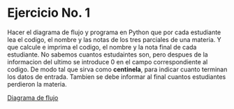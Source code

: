 # Ejercicio No. 1

Hacer el diagrama de flujo y programa en Python que por cada estudiante lea el codigo, el nombre y las notas de los tres parciales de una materia. Y que calcule e imprima el codigo, el nombre y la nota final de cada estudiante.
No sabemos cuantos estudaintes son, pero despues de la informacion del ultimo se introduce 0 en el campo correspondiente al codigo. De modo tal que sirva como **centinela**, para indicar cuanto terminan los datos de entrada.
Tambien se debe informar al final cuantos estudiantes perdieron la materia.

[Diagrama de flujo](Ejercicio1.png "Diagrama de flujo")